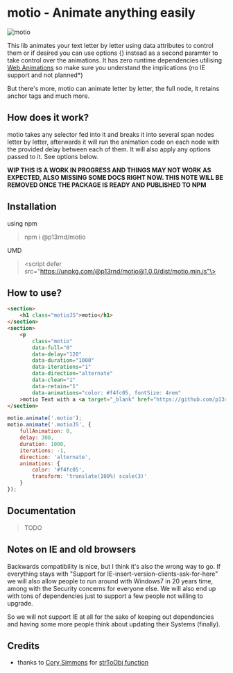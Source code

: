 # motio - Animate anything easily

![motio](https://github.com/p13rnd/motio/blob/master/motio.gif)

This lib animates your text letter by letter using data attributes to control them or if desired you can use options {} instead as a second paramter to take control over the animations. It has zero runtime dependencies utilising [Web Animations](https://developer.mozilla.org/en-US/docs/Web/API/Element/animate) so make sure you understand the implications (no IE support and not planned*)

But there's more, motio can animate letter by letter, the full node, it retains anchor tags and much more.

## How does it work?

motio takes any selector fed into it and breaks it into several span nodes letter by letter, afterwards it will run the animation code on each node with the provided delay between each of them. It will also apply any options passed to it. See options below.

**WIP THIS IS A WORK IN PROGRESS AND THINGS MAY NOT WORK AS EXPECTED, ALSO MISSING SOME DOCS RIGHT NOW. THIS NOTE WILL BE REMOVED ONCE THE PACKAGE IS READY AND PUBLISHED TO NPM**

## Installation

using npm
> npm i @p13rnd/motio  

UMD
> \<script defer src="https://unpkg.com/@p13rnd/motio@1.0.0/dist/motio.min.js"\></script>

## How to use?

```html
<section>
    <h1	class="motioJS">motio</h1>
</section>
<section>
    <p
        class="motio"
        data-full="0"
        data-delay="120"
        data-duration="1000"
        data-iterations="1"
        data-direction="alternate"
        data-clean="1"
        data-retain="1"
        data-animations="color: #f4fc05, fontSize: 4rem"
    >motio Text with a <a target="_blank" href="https://github.com/p13rnd/motio">Link</a>.</p>
</section>
```

```js
motio.animate('.motio');
motio.animate('.motioJS', {
    fullAnimation: 0,
    delay: 300,
    duration: 1000,
    iterations: -1,
    direction: 'alternate',
    animations: {
        color: '#f4fc05',
        transform: 'translate(100%) scale(3)'
    }
});
```

## Documentation

> TODO

## Notes on IE and old browsers

Backwards compatibility is nice, but I think it's also the wrong way to go. If everything stays with "Support for IE-insert-version-clients-ask-for-here" we will also allow people to run around with Windows7 in 20 years time, among with the Security concerns for everyone else. We will also end up with tons of dependencies just to support a few people not willing to upgrade. 

So we will not support IE at all for the sake of keeping out dependencies and having some more people think about updating their Systems (finally).

## Credits

- thanks to [Cory Simmons](https://github.com/corysimmons) for [strToObj function](https://stackoverflow.com/a/45384610/11775243)
